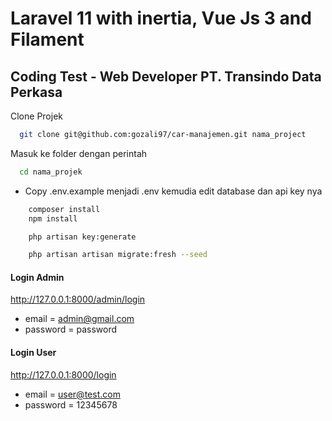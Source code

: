 # Laravel 11 with inertia, Vue Js 3 and Filament

## Coding Test - Web Developer PT. Transindo Data Perkasa

Clone Projek

```bash
  git clone git@github.com:gozali97/car-manajemen.git nama_project
```

Masuk ke folder dengan perintah

```bash
  cd nama_projek
```

-   Copy .env.example menjadi .env kemudia edit database dan api key nya

```bash
    composer install
    npm install
```

```bash
    php artisan key:generate
```

```bash
    php artisan artisan migrate:fresh --seed
```


#### Login Admin
http://127.0.0.1:8000/admin/login

-   email = admin@gmail.com
-   password = password


#### Login User
http://127.0.0.1:8000/login

-   email = user@test.com
-   password = 12345678
